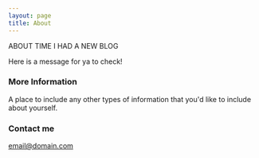 ```yaml
---
layout: page
title: About
---
```


ABOUT TIME I HAD A NEW BLOG

Here is a message for ya to check!

### More Information

A place to include any other types of information that you'd like to include about yourself. 

### Contact me

[email@domain.com](mailto:email@domain.com)
